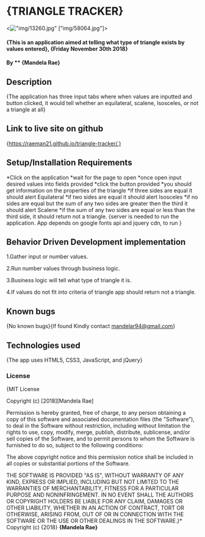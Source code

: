 # {TRIANGLE TRACKER}
 <!["img/13260.jpg"]() ["img/58064.jpg"]>
#### {This is an application aimed at telling what type of triangle exists by values entered}, {Friday November 30th 2018}
#### By ** {Mandela Rae}
## Description
{The application has three input tabs where when values are inputted and button clicked, it would tell whether an equilateral, scalene, Isosceles, or not a triangle at all}
## Link to live site on github
{https://raeman21.github.io/triangle-tracker/.}
## Setup/Installation Requirements
*Click on the application
*wait for the page to open
*once open input desired values into fields provided
*click the button provided
*you should get information on the properties of the triangle
*if three sides are equal it should alert Equilateral
*if two sides are equal it should alert Isosceles
*if no sides are equal but the sum of any two sides are greater then the third it should alert Scalene
*if the sum of any two sides are equal or less than the third side, it should return not a triangle.
{server is needed to run the application. App depends on google fonts api and jquery cdn, to run }
## Behavior Driven Development implementation
1.Gather input or number values.

2.Run number values through business logic.

3.Business logic will tell what type of triangle it is.

4.If values do not fit into criteria of triangle app should return not a triangle.

## Known bugs
{No known bugs}{If found Kindly contact <mandelar94@gmail.com>}
## Technologies used
{The app uses HTML5, CSS3, JavaScript, and jQuery}
### License
{MIT License

Copyright (c) [2018][Mandela Rae]

Permission is hereby granted, free of charge, to any person obtaining a copy
of this software and associated documentation files (the "Software"), to deal
in the Software without restriction, including without limitation the rights
to use, copy, modify, merge, publish, distribute, sublicense, and/or sell
copies of the Software, and to permit persons to whom the Software is
furnished to do so, subject to the following conditions:

The above copyright notice and this permission notice shall be included in all
copies or substantial portions of the Software.

THE SOFTWARE IS PROVIDED "AS IS", WITHOUT WARRANTY OF ANY KIND, EXPRESS OR
IMPLIED, INCLUDING BUT NOT LIMITED TO THE WARRANTIES OF MERCHANTABILITY,
FITNESS FOR A PARTICULAR PURPOSE AND NONINFRINGEMENT. IN NO EVENT SHALL THE
AUTHORS OR COPYRIGHT HOLDERS BE LIABLE FOR ANY CLAIM, DAMAGES OR OTHER
LIABILITY, WHETHER IN AN ACTION OF CONTRACT, TORT OR OTHERWISE, ARISING FROM,
OUT OF OR IN CONNECTION WITH THE SOFTWARE OR THE USE OR OTHER DEALINGS IN THE
SOFTWARE.}* Copyright (c) {2018} **{Mandela Rae}**
